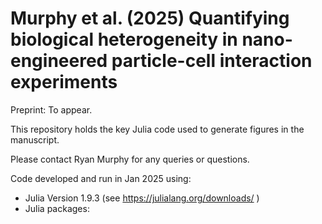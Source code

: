 # Murphy et al. (2025) Quantifying biological heterogeneity in nano-engineered particle-cell interaction experiments

Preprint: To appear.

This repository holds the key Julia code used to generate figures in the manuscript.

Please contact Ryan Murphy for any queries or questions.

Code developed and run in Jan 2025 using:

- Julia Version 1.9.3 (see https://julialang.org/downloads/ )
- Julia packages: 
